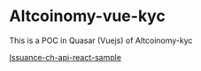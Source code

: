 # Altcoinomy-vue-kyc

This is a POC in Quasar (Vuejs) of Altcoinomy-kyc

[Issuance-ch-api-react-sample](https://github.com/issuance-ch/issuance-ch-api-react-sample)
